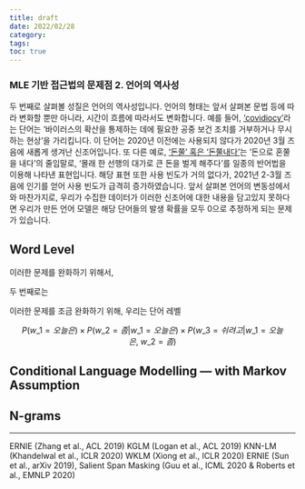 ```yaml
---
title: draft
date: 2022/02/28
category:
tags:
toc: true
---
```


### MLE 기반 접근법의 문제점 2. 언어의 역사성
두 번째로 살펴볼 성질은 언어의 역사성입니다. 언어의 형태는 앞서 살펴본 문법 등에 따라 변화할 뿐만 아니라, 시간이 흐름에 따라서도 변화합니다. 예를 들어, [‘covidiocy’](https://trends.google.com/trends/explore?date=today%205-y&q=covidiocy)라는 단어는 ‘바이러스의 확산을 통제하는 데에 필요한 공중 보건 조치를 거부하거나 무시하는 현상’을 가리킵니다. 이 단어는 2020년 이전에는 사용되지 않다가 2020년 3월 즈음에 새롭게 생겨난 신조어입니다. 또 다른 예로, [‘돈쭐’ 혹은 ‘돈쭐내다’](https://trends.google.com/trends/explore?date=today%205-y&q=%EB%8F%88%EC%AD%90)는 ‘돈으로 혼쭐을 내다’의 줄임말로, ‘몰래 한 선행의 대가로 큰 돈을 벌게 해주다’를 일종의 반어법을 이용해 나타낸 표현입니다. 해당 표현 또한 사용 빈도가 거의 없다가, 2021년 2-3월 즈음에 인기를 얻어 사용 빈도가 급격히 증가하였습니다. 앞서 살펴본 언어의 변동성에서와 마찬가지로, 우리가 수집한 데이터가 이러한 신조어에 대한 내용을 담고있지 못하다면 우리가 만든 언어 모델은 해당 단어들의 발생 확률을 모두 0으로 추정하게 되는 문제가 있습니다.

## Word Level
이러한 문제를 완화하기 위해서,

두 번째로는

이러한 문제를 조금 완화하기 위해, 우리는 단어 레벨

$$ P(w\_1=오늘은) \times P(w\_2=좀|w\_1=오늘은) \times P(w\_3=쉬려고|w\_1=오늘은,\ w\_2=좀) $$

## Conditional Language Modelling — with Markov Assumption
## N-grams


---- 
ERNIE (Zhang et al., ACL 2019)
KGLM (Logan et al., ACL 2019)
KNN-LM (Khandelwal et al., ICLR 2020)
WKLM (Xiong et al., ICLR 2020)
ERNIE (Sun et al., arXiv 2019), Salient Span Masking (Guu et al., ICML 2020 & Roberts et al., EMNLP 2020)
